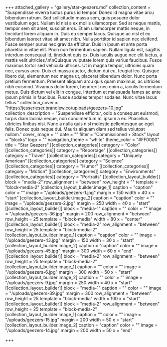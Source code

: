 +++
attached_gallery = "gallery/star-geezers.md"
collection_content = "Suspendisse viverra luctus purus id tempor. Donec id magna vitae arcu bibendum rutrum. Sed sollicitudin massa sem, quis posuere dolor vestibulum eget. Nullam id nisi a ex mollis ullamcorper. Sed at neque mattis, tempor sem sit amet, suscipit eros. Etiam ullamcorper mattis neque, in tincidunt lorem aliquam in. Duis eu semper lacus. Quisque ac nisl et ex bibendum laoreet vitae sit amet nibh. Nulla porttitor id sapien nec eleifend. Fusce semper purus nec gravida efficitur. Duis in ipsum et ante porta pharetra in vitae elit. Proin non fermentum sapien. Nullam ligula est, sagittis interdum consequat id, tincidunt quis ex. Duis iaculis augue nec elit luctus, a mattis velit ultricies.\n\nQuisque vulputate lorem quis varius faucibus. Fusce maximus tortor sed vehicula ultrices. Ut in magna tempor, ultricies quam nec, cursus arcu. Duis et massa auctor, dictum dui eu, feugiat leo. Quisque libero dui, elementum nec magna ut, placerat bibendum dolor. Nunc porta pretium fermentum. Praesent aliquam arcu quis quam maximus, ac ultricies nibh euismod. Vivamus dolor lorem, hendrerit nec enim a, iaculis fermentum metus. Duis dictum vel elit in congue. Interdum et malesuada fames ac ante ipsum primis in faucibus. Fusce sodales tempor sodales. Nunc vitae lacus tellus."
collection_cover = "https://jesserieser.brandlew.co/uploads/geezers-10.jpg"
collection_description = "Suspendisse efficitur, odio a consequat euismod, turpis diam lacinia neque, non condimentum mi ipsum a ex. Phasellus ultricies finibus nisi. Nunc a nulla quis nisl molestie pellentesque ac eget felis. Donec quis neque dui. Mauris aliquam diam sed tellus volutpat nullam."
cover_image = ""
date = ""
filter = "Commissioned + Stock"
layout = "blocks"
logo = ""
navigation_theme = "white"
theme_color = "#FF0000"
title = "Star Geezers"
[[collection_categories]]
category = "Color"
[[collection_categories]]
category = "Reportage"
[[collection_categories]]
category = "Travel"
[[collection_categories]]
category = "Uniquely American"
[[collection_categories]]
category = "Science"
[[collection_categories]]
category = "Humor"
[[collection_categories]]
category = "Motion"
[[collection_categories]]
category = "Environments"
[[collection_categories]]
category = "Portraits"
[[collection_layout_builder]]
block = "media-2"
row_alignment = "between"
row_height = ""
template = "block-media-2"
[collection_layout_builder.image_1]
caption = "caption"
color = ""
image = "/uploads/geezers-1.jpg"
margin = 150
width = 40
x = "start"
[collection_layout_builder.image_2]
caption = "caption"
color = ""
image = "/uploads/geezers-2.jpg"
margin = 250
width = 40
x = "start"
[[collection_layout_builder]]
block = "media-1"
caption = ""
color = ""
image = "/uploads/geezers-36.jpg"
margin = 200
row_alignment = "between"
row_height = 25
template = "block-media"
width = 80
x = "center"
[[collection_layout_builder]]
block = "media-2"
row_alignment = "between"
row_height = 25
template = "block-media-2"
[collection_layout_builder.image_1]
caption = "caption"
color = ""
image = "/uploads/geezers-43.jpg"
margin = 150
width = 30
x = "start"
[collection_layout_builder.image_2]
caption = "caption"
color = ""
image = "/uploads/geezers-45.jpg"
margin = 300
width = 60
x = "end"
[[collection_layout_builder]]
block = "media-2"
row_alignment = "between"
row_height = 25
template = "block-media-2"
[collection_layout_builder.image_1]
caption = ""
color = ""
image = "/uploads/geezers-6.jpg"
margin = 300
width = 50
x = "start"
[collection_layout_builder.image_2]
caption = ""
color = ""
image = "/uploads/geezers-9.jpg"
margin = 250
width = 40
x = "start"
[[collection_layout_builder]]
block = "media-1"
caption = ""
color = ""
image = "/uploads/geezers-39.jpg"
margin = 300
row_alignment = "between"
row_height = 25
template = "block-media"
width = 100
x = "start"
[[collection_layout_builder]]
block = "media-2"
row_alignment = "between"
row_height = 25
template = "block-media-2"
[collection_layout_builder.image_1]
caption = ""
color = ""
image = "/uploads/geezers-15.jpg"
margin = 200
width = 50
x = "start"
[collection_layout_builder.image_2]
caption = "caption"
color = ""
image = "/uploads/geezers-14.jpg"
margin = 200
width = 50
x = "end"

+++
